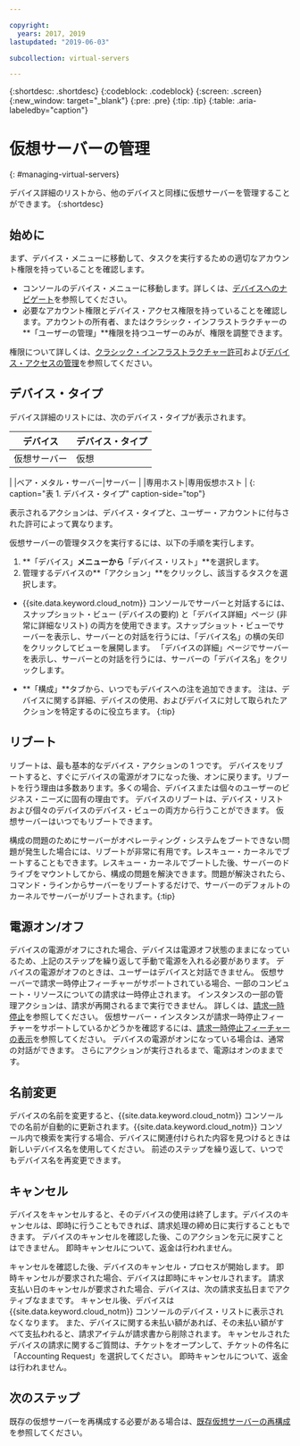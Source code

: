 ```yaml
---

copyright:
  years: 2017, 2019
lastupdated: "2019-06-03"

subcollection: virtual-servers

---
```


{:shortdesc: .shortdesc}
{:codeblock: .codeblock}
{:screen: .screen}
{:new_window: target="_blank"}
{:pre: .pre}
{:tip: .tip}
{:table: .aria-labeledby="caption"}


# 仮想サーバーの管理
{: #managing-virtual-servers}

デバイス詳細のリストから、他のデバイスと同様に仮想サーバーを管理することができます。
{:shortdesc}


## 始めに
まず、デバイス・メニューに移動して、タスクを実行するための適切なアカウント権限を持っていることを確認します。

* コンソールのデバイス・メニューに移動します。詳しくは、[デバイスへのナビゲート](/docs/vsi?topic=virtual-servers-navigating-devices)を参照してください。
* 必要なアカウント権限とデバイス・アクセス権限を持っていることを確認します。アカウントの所有者、またはクラシック・インフラストラクチャーの**「ユーザーの管理」**権限を持つユーザーのみが、権限を調整できます。

権限について詳しくは、[クラシック・インフラストラクチャー許可](/docs/iam?topic=iam-infrapermission#infrapermission)および[デバイス・アクセスの管理](/docs/vsi?topic=virtual-servers-managing-device-access)を参照してください。

## デバイス・タイプ
デバイス詳細のリストには、次のデバイス・タイプが表示されます。

|デバイス  |デバイス・タイプ  |
| ------  | ------------ | 
|仮想サーバー|仮想
|
|ベア・メタル・サーバー|サーバー
|
|専用ホスト|専用仮想ホスト | 
{: caption="表 1. デバイス・タイプ" caption-side="top"}

表示されるアクションは、デバイス・タイプと、ユーザー・アカウントに付与された許可によって異なります。


仮想サーバーの管理タスクを実行するには、以下の手順を実行します。

1. **「デバイス」**メニューから**「デバイス・リスト」**を選択します。
2. 管理するデバイスの**「アクション」**をクリックし、該当するタスクを選択します。

* {{site.data.keyword.cloud_notm}} コンソールでサーバーと対話するには、スナップショット・ビュー (デバイスの要約) と「デバイス詳細」ページ (非常に詳細なリスト) の両方を使用できます。スナップショット・ビューでサーバーを表示し、サーバーとの対話を行うには、「デバイス名」の横の矢印をクリックしてビューを展開します。 「デバイスの詳細」ページでサーバーを表示し、サーバーとの対話を行うには、サーバーの「デバイス名」をクリックします。

* **「構成」**タブから、いつでもデバイスへの注を追加できます。 注は、デバイスに関する詳細、デバイスの使用、およびデバイスに対して取られたアクションを特定するのに役立ちます。
 {:tip}

## リブート
リブートは、最も基本的なデバイス・アクションの 1 つです。 デバイスをリブートすると、すぐにデバイスの電源がオフになった後、オンに戻ります。リブートを行う理由は多数あります。多くの場合、デバイスまたは個々のユーザーのビジネス・ニーズに固有の理由です。 デバイスのリブートは、デバイス・リストおよび個々のデバイスのデバイス・ビューの両方から行うことができます。 仮想サーバーはいつでもリブートできます。

構成の問題のためにサーバーがオペレーティング・システムをブートできない問題が発生した場合には、リブートが非常に有用です。レスキュー・カーネルでブートすることもできます。レスキュー・カーネルでブートした後、サーバーのドライブをマウントしてから、構成の問題を解決できます。問題が解決されたら、コマンド・ラインからサーバーをリブートするだけで、サーバーのデフォルトのカーネルでサーバーがリブートされます。{:tip}

## 電源オン/オフ
デバイスの電源がオフにされた場合、デバイスは電源オフ状態のままになっているため、上記のステップを繰り返して手動で電源を入れる必要があります。 デバイスの電源がオフのときは、ユーザーはデバイスと対話できません。 仮想サーバーで請求一時停止フィーチャーがサポートされている場合、一部のコンピュート・リソースについての請求は一時停止されます。 インスタンスの一部の管理アクションは、請求が再開されるまで実行できません。 詳しくは、[請求一時停止](/docs/vsi?topic=virtual-servers-about-suspend-billing#about-suspend-billing)を参照してください。 仮想サーバー・インスタンスが請求一時停止フィーチャーをサポートしているかどうかを確認するには、[請求一時停止フィーチャーの表示](/docs/vsi?topic=virtual-servers-viewing-suspend-billing-feature#viewing-suspend-billing-feature)を参照してください。 デバイスの電源がオンになっている場合は、通常の対話ができます。 さらにアクションが実行されるまで、電源はオンのままです。

## 名前変更
デバイスの名前を変更すると、{{site.data.keyword.cloud_notm}} コンソールでの名前が自動的に更新されます。{{site.data.keyword.cloud_notm}} コンソール内で検索を実行する場合、デバイスに関連付けられた内容を見つけるときは新しいデバイス名を使用してください。 前述のステップを繰り返して、いつでもデバイス名を再変更できます。

## キャンセル
デバイスをキャンセルすると、そのデバイスの使用は終了します。デバイスのキャンセルは、即時に行うこともできれば、請求処理の締め日に実行することもできます。 デバイスのキャンセルを確認した後、このアクションを元に戻すことはできません。 即時キャンセルについて、返金は行われません。

キャンセルを確認した後、デバイスのキャンセル・プロセスが開始します。 即時キャンセルが要求された場合、デバイスは即時にキャンセルされます。 請求支払い日のキャンセルが要求された場合、デバイスは、次の請求支払日までアクティブなままです。 キャンセル後、デバイスは {{site.data.keyword.cloud_notm}} コンソールのデバイス・リストに表示されなくなります。 また、デバイスに関する未払い額があれば、その未払い額がすべて支払われると、請求アイテムが請求書から削除されます。 キャンセルされたデバイスの請求に関するご質問は、チケットをオープンして、チケットの件名に「Accounting Request」を選択してください。 即時キャンセルについて、返金は行われません。

## 次のステップ
既存の仮想サーバーを再構成する必要がある場合は、[既存仮想サーバーの再構成](/docs/vsi?topic=virtual-servers-reconfiguring-virtual-servers#reconfiguring-virtual-servers)を参照してください。
